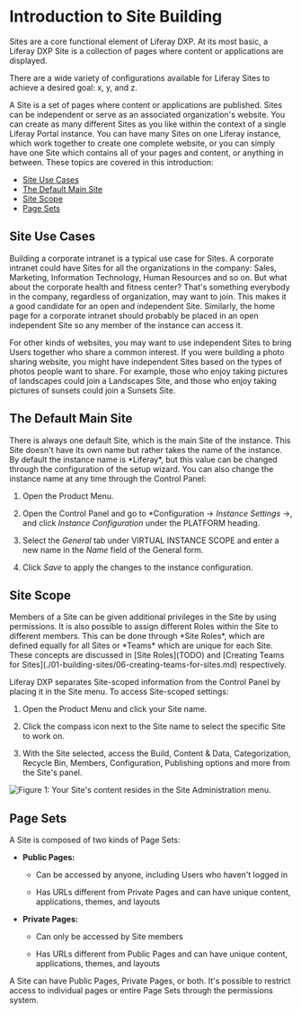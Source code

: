 # Introduction to Site Building

<!-- An alternative outline for this article - please read less as: "use these exact words", and more like: here are core ideas that you may want to communicate. -->

<!-- Introduction -->
Sites are a core functional element of Liferay DXP. At its most basic, a Liferay DXP Site is a collection of pages where content or applications are displayed.

There are a wide variety of configurations available for Liferay Sites to achieve a desired goal: x, y, and z.

<!-- Overall thoughts on this introduction: needs a lot of work. The article doesn't fully accomplish the goal of introducing someone to what a Liferay Site is and what array of functionality is available to someone who wants to use Liferay to build a site. The article also introduces some concepts (Default Main Site, Site Scope) that aren't fully explained or contextualized as to why they are important for someone to know in this particular article. -->

A Site is a set of pages where content or applications are published. <!-- do people know what this even means at this point? What does it mean for a site to be independent in the context of Liferay? What does it mean for a site to be associated as an organization's website? --> Sites can be independent or serve as an associated organization's website. <!-- Yes, but does is this an important enough fact to mention in this introductory paragraph? --> You can create as many different Sites as you like within the context of a single Liferay Portal instance. <!-- This seems to repeat what was written in the previous sentence --> You can have many Sites on one Liferay instance, which work together to create one complete website, or you can simply have one Site which contains all of your pages and content, or anything in between. These topics are covered in this introduction:

- [Site Use Cases](#site-use-cases)
- [The Default Main Site](#the-default-main-site)
- [Site Scope](#site-scope)
- [Page Sets](#page-sets)

## Site Use Cases

<!-- Not a big fan of this section because it reads in an overly colloquial way and doesn't help (for me) add additional value. -->
Building a corporate intranet is a typical use case for Sites. A corporate intranet could have Sites for all the organizations in the company: Sales, Marketing, Information Technology, Human Resources and so on. But what about the corporate health and fitness center? That's something everybody in the company, regardless of organization, may want to join. This makes it a good candidate for an open and independent Site. Similarly, the home page for a corporate intranet should probably be placed in an open independent Site so any member of the instance can access it.

For other kinds of websites, you may want to use independent Sites to bring Users together who share a common interest. If you were building a photo sharing website, you might have independent Sites based on the types of photos people want to share. For example, those who enjoy taking pictures of landscapes could join a Landscapes Site, and those who enjoy taking pictures of sunsets could join a Sunsets Site.

## The Default Main Site

<!-- What does it mean for there to be a default main site? What are the implications? Why is this information important for the reader to know at this point? --> There is always one default Site, which is the main Site of the instance. This Site doesn't have its own name but rather takes the name of the instance. By default the instance name is *Liferay*, but this value can be changed through the configuration of the setup wizard. You can also change the instance name at any time through the Control Panel:

1. Open the Product Menu.

2. Open the Control Panel and go to *Configuration &rarr; *Instance Settings* &rarr;, and click *Instance Configuration* under the PLATFORM heading.

3. Select the *General* tab under VIRTUAL INSTANCE SCOPE and enter a new name in the *Name* field of the General form.

4. Click *Save* to apply the changes to the instance configuration.

## Site Scope

<!-- This seems pretty specific for the introductory article...Also the header is "Site Scope" but we talk mostly Roles and Site Roles in the paragraph below. --> Members of a Site can be given additional privileges in the Site by using permissions. It is also possible to assign different Roles within the Site to different members. This can be done through *Site Roles*, which are defined equally for all Sites or *Teams* which are unique for each Site. These concepts are discussed in [Site Roles](TODO) and [Creating Teams for Sites](./01-building-sites/06-creating-teams-for-sites.md) respectively.

<!-- As a reader, at this point, I feel lost because I site scope has not really been defined to me. -->

Liferay DXP separates Site-scoped information from the Control Panel by placing it in the Site menu. To access Site-scoped settings:

1. Open the Product Menu and click your Site name.

2. Click the compass icon next to the Site name to select the specific Site to work on.

3. With the Site selected, access the Build, Content & Data, Categorization, Recycle Bin, Members, Configuration, Publishing options and more from the Site's panel.

![Figure 1: Your Site's content resides in the Site Administration menu.](/images/web-content-site-content.png)

## Page Sets

A Site is composed of two kinds of Page Sets:

- **Public Pages:**

  - Can be accessed by anyone, including Users who haven't logged in
  
  - Has URLs different from Private Pages and can have unique content, applications, themes, and layouts

- **Private Pages:**

  - Can only be accessed by Site members
  
  - Has URLs different from Public Pages and can have unique content, applications, themes, and layouts

A Site can have Public Pages, Private Pages, or both. It's possible to restrict access to individual pages or entire Page Sets through the permissions system.
